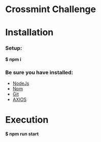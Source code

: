 # Crossmint Challenge

# Installation
### Setup:

**$ npm i** 

### Be sure you have installed:
- [NodeJs](https://nodejs.org/en/)
- [Npm](https://docs.npmjs.com/)
- [Git](https://git-scm.com/)
- [AXIOS](https://axios-http.com/docs/intro)

# Execution

**$ npm run start** 

